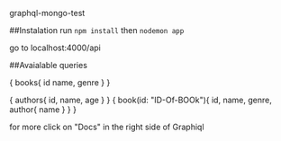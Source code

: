 graphql-mongo-test

##Instalation
run `npm install` then `nodemon app`

go to localhost:4000/api

##Avaialable queries

{
  books{
    id
    name,
    genre
  }
}

{
  authors{
    id,
    name,
    age
  }
}
{
  book(id: "ID-Of-BOOk"){
    id,
    name,
    genre,
    author{
     name
    }
  }
}

for more click on "Docs" in the right side of Graphiql
